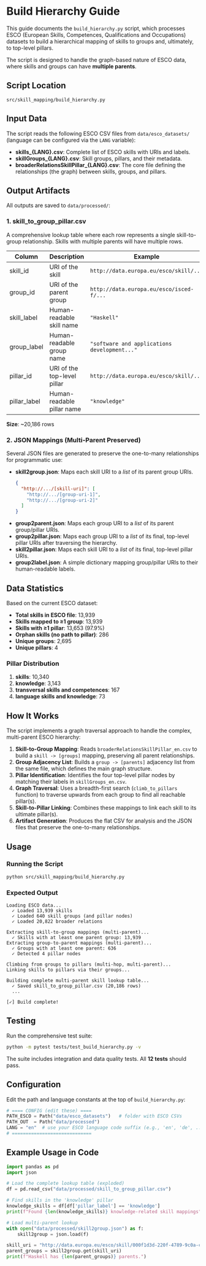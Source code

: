 # Build Hierarchy Guide

This guide documents the `build_hierarchy.py` script, which processes ESCO (European Skills, Competences, Qualifications and Occupations) datasets to build a hierarchical mapping of skills to groups and, ultimately, to top-level pillars.

The script is designed to handle the graph-based nature of ESCO data, where skills and groups can have **multiple parents**.

## Script Location

```
src/skill_mapping/build_hierarchy.py
```

## Input Data

The script reads the following ESCO CSV files from `data/esco_datasets/` (language can be configured via the `LANG` variable):

- **skills_{LANG}.csv**: Complete list of ESCO skills with URIs and labels.
- **skillGroups_{LANG}.csv**: Skill groups, pillars, and their metadata.
- **broaderRelationsSkillPillar_{LANG}.csv**: The core file defining the relationships (the graph) between skills, groups, and pillars.

## Output Artifacts

All outputs are saved to `data/processed/`:

### 1. skill_to_group_pillar.csv

A comprehensive lookup table where each row represents a single skill-to-group relationship. Skills with multiple parents will have multiple rows.

| Column | Description | Example |
|---|---|---|
| skill_id | URI of the skill | `http://data.europa.eu/esco/skill/...` |
| group_id | URI of the parent group | `http://data.europa.eu/esco/isced-f/...` |
| skill_label | Human-readable skill name | `"Haskell"` |
| group_label | Human-readable group name | `"software and applications development..."` |
| pillar_id | URI of the top-level pillar | `http://data.europa.eu/esco/skill/...` |
| pillar_label | Human-readable pillar name | `"knowledge"` |

**Size**: ~20,186 rows

### 2. JSON Mappings (Multi-Parent Preserved)

Several JSON files are generated to preserve the one-to-many relationships for programmatic use:

- **skill2group.json**: Maps each skill URI to a *list* of its parent group URIs.
  ```json
  {
    "http://.../[skill-uri]": [
      "http://.../[group-uri-1]",
      "http://.../[group-uri-2]"
    ]
  }
  ```
- **group2parent.json**: Maps each group URI to a *list* of its parent group/pillar URIs.
- **group2pillar.json**: Maps each group URI to a *list* of its final, top-level pillar URIs after traversing the hierarchy.
- **skill2pillar.json**: Maps each skill URI to a *list* of its final, top-level pillar URIs.
- **group2label.json**: A simple dictionary mapping group/pillar URIs to their human-readable labels.

## Data Statistics

Based on the current ESCO dataset:

- **Total skills in ESCO file**: 13,939
- **Skills mapped to ≥1 group**: 13,939
- **Skills with ≥1 pillar**: 13,653 (97.9%)
- **Orphan skills (no path to pillar)**: 286
- **Unique groups**: 2,695
- **Unique pillars**: 4

### Pillar Distribution

1.  **skills**: 10,340
2.  **knowledge**: 3,143
3.  **transversal skills and competences**: 167
4.  **language skills and knowledge**: 73

## How It Works

The script implements a graph traversal approach to handle the complex, multi-parent ESCO hierarchy:

1.  **Skill-to-Group Mapping**: Reads `broaderRelationsSkillPillar_en.csv` to build a `skill -> [groups]` mapping, preserving all parent relationships.
2.  **Group Adjacency List**: Builds a `group -> [parents]` adjacency list from the same file, which defines the main graph structure.
3.  **Pillar Identification**: Identifies the four top-level pillar nodes by matching their labels in `skillGroups_en.csv`.
4.  **Graph Traversal**: Uses a breadth-first search (`climb_to_pillars` function) to traverse upwards from each group to find all reachable pillar(s).
5.  **Skill-to-Pillar Linking**: Combines these mappings to link each skill to its ultimate pillar(s).
6.  **Artifact Generation**: Produces the flat CSV for analysis and the JSON files that preserve the one-to-many relationships.

## Usage

### Running the Script

```bash
python src/skill_mapping/build_hierarchy.py
```

### Expected Output

```
Loading ESCO data...
  ✓ Loaded 13,939 skills
  ✓ Loaded 640 skill groups (and pillar nodes)
  ✓ Loaded 20,822 broader relations

Extracting skill-to-group mappings (multi-parent)...
  ✓ Skills with at least one parent group: 13,939
Extracting group-to-parent mappings (multi-parent)...
  ✓ Groups with at least one parent: 636
  ✓ Detected 4 pillar nodes

Climbing from groups to pillars (multi-hop, multi-parent)...
Linking skills to pillars via their groups...

Building complete multi-parent skill lookup table...
  ✓ Saved skill_to_group_pillar.csv (20,186 rows)
  ...

[✓] Build complete!
```

## Testing

Run the comprehensive test suite:

```bash
python -m pytest tests/test_build_hierarchy.py -v
```

The suite includes integration and data quality tests. All **12 tests** should pass.

## Configuration

Edit the path and language constants at the top of `build_hierarchy.py`:

```python
# ==== CONFIG (edit these) ====
PATH_ESCO = Path("data/esco_datasets")   # folder with ESCO CSVs
PATH_OUT  = Path("data/processed")
LANG = "en"  # use your ESCO language code suffix (e.g., 'en', 'de', ...)
# =============================
```

## Example Usage in Code

```python
import pandas as pd
import json

# Load the complete lookup table (exploded)
df = pd.read_csv("data/processed/skill_to_group_pillar.csv")

# Find skills in the 'knowledge' pillar
knowledge_skills = df[df['pillar_label'] == 'knowledge']
print(f"Found {len(knowledge_skills)} knowledge-related skill mappings")

# Load multi-parent lookup
with open("data/processed/skill2group.json") as f:
    skill2group = json.load(f)

skill_uri = "http://data.europa.eu/esco/skill/000f1d3d-220f-4789-9c0a-cc742521fb02" # Haskell
parent_groups = skill2group.get(skill_uri)
print(f"Haskell has {len(parent_groups)} parents.")
```


